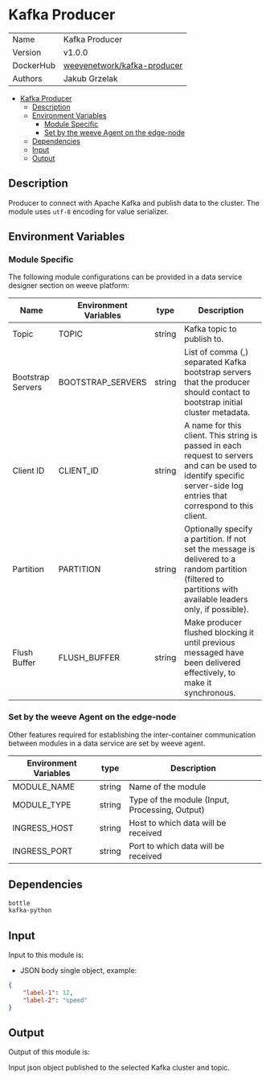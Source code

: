 # Kafka Producer

|                |                                       |
| -------------- | ------------------------------------- |
| Name           | Kafka Producer                           |
| Version        | v1.0.0                                |
| DockerHub | [weevenetwork/kafka-producer](https://hub.docker.com/r/weevenetwork/kafka-producer) |
| Authors        | Jakub Grzelak                    |

- [Kafka Producer](#kafka-producer)
  - [Description](#description)
  - [Environment Variables](#environment-variables)
    - [Module Specific](#module-specific)
    - [Set by the weeve Agent on the edge-node](#set-by-the-weeve-agent-on-the-edge-node)
  - [Dependencies](#dependencies)
  - [Input](#input)
  - [Output](#output)

## Description

Producer to connect with Apache Kafka and publish data to the cluster. The module uses `utf-8` encoding for value serializer.

## Environment Variables

### Module Specific

The following module configurations can be provided in a data service designer section on weeve platform:

| Name                 | Environment Variables     | type     | Description                                              |
| -------------------- | ------------------------- | -------- | -------------------------------------------------------- |
| Topic    | TOPIC         | string   | Kafka topic to publish to.            |
| Bootstrap Servers    | BOOTSTRAP_SERVERS         | string   | List of comma (,) separated Kafka bootstrap servers that the producer should contact to bootstrap initial cluster metadata.            |
| Client ID    | CLIENT_ID         | string   | A name for this client. This string is passed in each request to servers and can be used to identify specific server-side log entries that correspond to this client.            |
| Partition    | PARTITION         | string   | Optionally specify a partition. If not set the message is delivered to a random partition (filtered to partitions with available leaders only, if possible).            |
| Flush Buffer    | FLUSH_BUFFER         | string   | Make producer flushed blocking it until previous messaged have been delivered effectively, to make it synchronous.            |

### Set by the weeve Agent on the edge-node

Other features required for establishing the inter-container communication between modules in a data service are set by weeve agent.

| Environment Variables | type   | Description                                    |
| --------------------- | ------ | ---------------------------------------------- |
| MODULE_NAME           | string | Name of the module                             |
| MODULE_TYPE           | string | Type of the module (Input, Processing, Output)  |
| INGRESS_HOST          | string | Host to which data will be received            |
| INGRESS_PORT          | string | Port to which data will be received            |

## Dependencies

```txt
bottle
kafka-python
```

## Input

Input to this module is:

* JSON body single object, example:

```json
{
    "label-1": 12,
    "label-2": "speed"
}
```

## Output

Output of this module is:

Input json object published to the selected Kafka cluster and topic.
